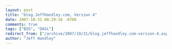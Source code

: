 ```yaml
---
layout: post
title: "blog.JeffHandley.com, Version 4"
date: 2007-10-31 08:29:18 -0700
comments: true
tags: ["BIG", "DASL"]
redirect_from: ["/archive/2007/10/31/blog.jeffhandley.com-version-4.aspx/"]
author: "Jeff Handley"
---
```


